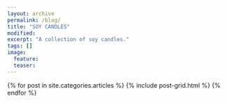 ```yaml
---
layout: archive
permalink: /blog/
title: "SOY CANDLES"
modified:
excerpt: "A collection of soy candles."
tags: []
image:
  feature:
  teaser:
---
```


<div class="tiles">
{% for post in site.categories.articles %}
  {% include post-grid.html %}
{% endfor %}
</div><!-- /.tiles -->

